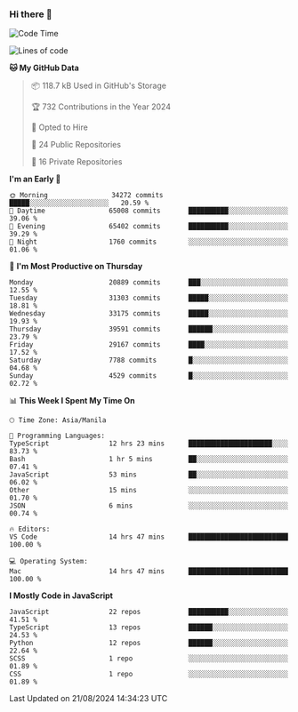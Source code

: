 ### Hi there 👋

<!--START_SECTION:waka-->
![Code Time](http://img.shields.io/badge/Code%20Time-978%20hrs%2011%20mins-blue)

![Lines of code](https://img.shields.io/badge/From%20Hello%20World%20I%27ve%20Written-65.6%20million%20lines%20of%20code-blue)

**🐱 My GitHub Data** 

> 📦 118.7 kB Used in GitHub's Storage 
 > 
> 🏆 732 Contributions in the Year 2024
 > 
> 💼 Opted to Hire
 > 
> 📜 24 Public Repositories 
 > 
> 🔑 16 Private Repositories 
 > 
**I'm an Early 🐤** 

```text
🌞 Morning                34272 commits       █████░░░░░░░░░░░░░░░░░░░░   20.59 % 
🌆 Daytime                65008 commits       ██████████░░░░░░░░░░░░░░░   39.06 % 
🌃 Evening                65402 commits       ██████████░░░░░░░░░░░░░░░   39.29 % 
🌙 Night                  1760 commits        ░░░░░░░░░░░░░░░░░░░░░░░░░   01.06 % 
```
📅 **I'm Most Productive on Thursday** 

```text
Monday                   20889 commits       ███░░░░░░░░░░░░░░░░░░░░░░   12.55 % 
Tuesday                  31303 commits       █████░░░░░░░░░░░░░░░░░░░░   18.81 % 
Wednesday                33175 commits       █████░░░░░░░░░░░░░░░░░░░░   19.93 % 
Thursday                 39591 commits       ██████░░░░░░░░░░░░░░░░░░░   23.79 % 
Friday                   29167 commits       ████░░░░░░░░░░░░░░░░░░░░░   17.52 % 
Saturday                 7788 commits        █░░░░░░░░░░░░░░░░░░░░░░░░   04.68 % 
Sunday                   4529 commits        █░░░░░░░░░░░░░░░░░░░░░░░░   02.72 % 
```


📊 **This Week I Spent My Time On** 

```text
🕑︎ Time Zone: Asia/Manila

💬 Programming Languages: 
TypeScript               12 hrs 23 mins      █████████████████████░░░░   83.73 % 
Bash                     1 hr 5 mins         ██░░░░░░░░░░░░░░░░░░░░░░░   07.41 % 
JavaScript               53 mins             ██░░░░░░░░░░░░░░░░░░░░░░░   06.02 % 
Other                    15 mins             ░░░░░░░░░░░░░░░░░░░░░░░░░   01.70 % 
JSON                     6 mins              ░░░░░░░░░░░░░░░░░░░░░░░░░   00.74 % 

🔥 Editors: 
VS Code                  14 hrs 47 mins      █████████████████████████   100.00 % 

💻 Operating System: 
Mac                      14 hrs 47 mins      █████████████████████████   100.00 % 
```

**I Mostly Code in JavaScript** 

```text
JavaScript               22 repos            ██████████░░░░░░░░░░░░░░░   41.51 % 
TypeScript               13 repos            ██████░░░░░░░░░░░░░░░░░░░   24.53 % 
Python                   12 repos            ██████░░░░░░░░░░░░░░░░░░░   22.64 % 
SCSS                     1 repo              ░░░░░░░░░░░░░░░░░░░░░░░░░   01.89 % 
CSS                      1 repo              ░░░░░░░░░░░░░░░░░░░░░░░░░   01.89 % 
```




 Last Updated on 21/08/2024 14:34:23 UTC
<!--END_SECTION:waka-->
